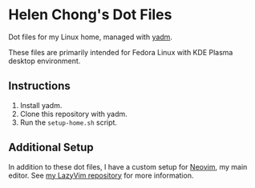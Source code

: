 # Helen Chong's Dot Files

Dot files for my Linux home, managed with [yadm](https://yadm.io/).

These files are primarily intended for Fedora Linux with KDE Plasma desktop environment.

## Instructions

1. Install yadm.
2. Clone this repository with yadm.
3. Run the `setup-home.sh` script.

## Additional Setup

In addition to these dot files, I have a custom setup for [Neovim](https://neovim.io/), my main editor. See [my LazyVim repository](https://git.helenchong.dev/helenchong/LazyVim) for more information.
